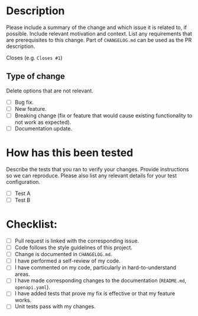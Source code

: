 # Description
Please include a summary of the change and which issue it is related to, if possible. Include relevant motivation and context. List any requirements that are prerequisites to this change. Part of `CHANGELOG.md` can be used as the PR description.

Closes <issue-number> (e.g. `Closes #1`)

## Type of change
Delete options that are not relevant.
- [ ] Bug fix.
- [ ] New feature.
- [ ] Breaking change (fix or feature that would cause existing functionality to not work as expected).
- [ ] Documentation update.

# How has this been tested
Describe the tests that you ran to verify your changes. Provide instructions so we can reproduce. Please also list any relevant details for your test configuration.
- [ ] Test A
- [ ] Test B

# Checklist:
- [ ] Pull request is linked with the corresponding issue.
- [ ] Code follows the style guidelines of this project.
- [ ] Change is documented in `CHANGELOG.md`.
- [ ] I have performed a self-review of my code.
- [ ] I have commented on my code, particularly in hard-to-understand areas.
- [ ] I have made corresponding changes to the documentation (`README.md`, `openapi.yaml`).
- [ ] I have added tests that prove my fix is effective or that my feature works.
- [ ] Unit tests pass with my changes.
